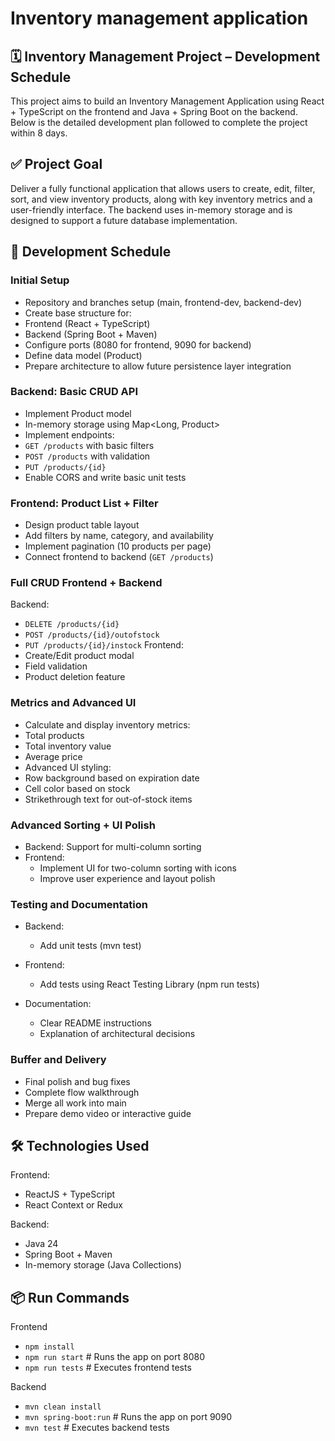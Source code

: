 # Inventory management application

## 🗓️ Inventory Management Project – Development Schedule
This project aims to build an Inventory Management Application using React + TypeScript on the frontend and Java + Spring Boot on the backend. 
Below is the detailed development plan followed to complete the project within 8 days.

## ✅ Project Goal
Deliver a fully functional application that allows users to create, edit, filter, sort, and view inventory products, along with key inventory metrics and a user-friendly interface.
The backend uses in-memory storage and is designed to support a future database implementation.

## 📅 Development Schedule
### Initial Setup
- Repository and branches setup (main, frontend-dev, backend-dev)
- Create base structure for:
- Frontend (React + TypeScript)
- Backend (Spring Boot + Maven)
- Configure ports (8080 for frontend, 9090 for backend)
- Define data model (Product)
- Prepare architecture to allow future persistence layer integration

### Backend: Basic CRUD API
- Implement Product model
- In-memory storage using Map<Long, Product>
- Implement endpoints:
- `GET /products` with basic filters
- `POST /products` with validation
- `PUT /products/{id}`
- Enable CORS and write basic unit tests

### Frontend: Product List + Filter
- Design product table layout
- Add filters by name, category, and availability
- Implement pagination (10 products per page)
- Connect frontend to backend (`GET /products`)
 
### Full CRUD Frontend + Backend
Backend:
- `DELETE /products/{id}`
- `POST /products/{id}/outofstock`
- `PUT /products/{id}/instock`
Frontend:
- Create/Edit product modal
- Field validation
- Product deletion feature

### Metrics and Advanced UI
- Calculate and display inventory metrics:
- Total products
- Total inventory value
- Average price
- Advanced UI styling:
- Row background based on expiration date
- Cell color based on stock
- Strikethrough text for out-of-stock items

### Advanced Sorting + UI Polish
- Backend: Support for multi-column sorting
- Frontend:
  - Implement UI for two-column sorting with icons
  - Improve user experience and layout polish

### Testing and Documentation
- Backend:
  - Add unit tests (mvn test)

- Frontend:
  - Add tests using React Testing Library (npm run tests)

- Documentation:
  - Clear README instructions
  - Explanation of architectural decisions

### Buffer and Delivery
- Final polish and bug fixes
- Complete flow walkthrough
- Merge all work into main
- Prepare demo video or interactive guide

## 🛠️ Technologies Used
Frontend:
- ReactJS + TypeScript
- React Context or Redux

Backend:
- Java 24
- Spring Boot + Maven
- In-memory storage (Java Collections)

## 📦 Run Commands
Frontend
- `npm install`
- `npm run start`     # Runs the app on port 8080
- `npm run tests`     # Executes frontend tests

Backend
- `mvn clean install`
- `mvn spring-boot:run`   # Runs the app on port 9090
- `mvn test`              # Executes backend tests
